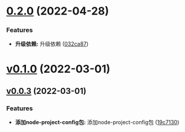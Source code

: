 # [0.2.0](https://github.com/qinshixixing/ebullience/compare/node-project-config/v0.1.0...node-project-config/0.2.0) (2022-04-28)


### Features

* **升级依赖:** 升级依赖 ([032ca87](https://github.com/qinshixixing/ebullience/commit/032ca87dfe5e46c80283757f324c9fe89b333b93))



# [v0.1.0](https://github.com/qinshixixing/ebullience/compare/node-project-config/v0.0.3...node-project-config/v0.1.0) (2022-03-01)



## [v0.0.3](https://github.com/qinshixixing/ebullience/compare/19c7130908da168f8906190229fa18ca2c1ca93f...node-project-config/v0.0.3) (2022-03-01)


### Features

* **添加node-project-config包:** 添加node-project-config包 ([19c7130](https://github.com/qinshixixing/ebullience/commit/19c7130908da168f8906190229fa18ca2c1ca93f))



